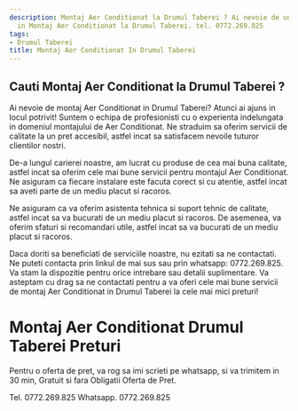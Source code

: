 ```yaml
---
description: Montaj Aer Conditionat la Drumul Taberei ? Ai nevoie de un profesionist
  in Montaj Aer Conditionat la Drumul Taberei. tel. 0772.269.825
tags:
- Drumul Taberei
title: Montaj Aer Conditionat In Drumul Taberei
---
```



## Cauti Montaj Aer Conditionat la Drumul Taberei ?

Ai nevoie de montaj Aer Conditionat in Drumul Taberei? Atunci ai ajuns in locul potrivit! Suntem o echipa de profesionisti cu o experienta indelungata in domeniul montajului de Aer Conditionat. Ne straduim sa oferim servicii de calitate la un pret accesibil, astfel incat sa satisfacem nevoile tuturor clientilor nostri.

De-a lungul carierei noastre, am lucrat cu produse de cea mai buna calitate, astfel incat sa oferim cele mai bune servicii pentru montajul Aer Conditionat. Ne asiguram ca fiecare instalare este facuta corect si cu atentie, astfel incat sa aveti parte de un mediu placut si racoros.

Ne asiguram ca va oferim asistenta tehnica si suport tehnic de calitate, astfel incat sa va bucurati de un mediu placut si racoros. De asemenea, va oferim sfaturi si recomandari utile, astfel incat sa va bucurati de un mediu placut si racoros.

Daca doriti sa beneficiati de serviciile noastre, nu ezitati sa ne contactati. Ne puteti contacta prin linkul de mai sus sau prin whatsapp: 0772.269.825. Va stam la dispozitie pentru orice intrebare sau detalii suplimentare. Va asteptam cu drag sa ne contactati pentru a va oferi cele mai bune servicii de montaj Aer Conditionat in Drumul Taberei la cele mai mici preturi!

# Montaj Aer Conditionat Drumul Taberei Preturi
Pentru o oferta de pret, va rog sa imi scrieti pe whatsapp, si va trimitem in 30 min, Gratuit si fara Obligatii Oferta de Pret.

Tel. 0772.269.825
Whatsapp. 0772.269.825